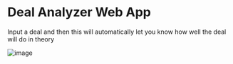 # Deal Analyzer Web App

Input a deal and then this will automatically let you know how well the deal will do in theory

![image](https://user-images.githubusercontent.com/2355438/232280582-fa8a9175-f7b6-4f72-9b92-a3a50c69d765.png)
